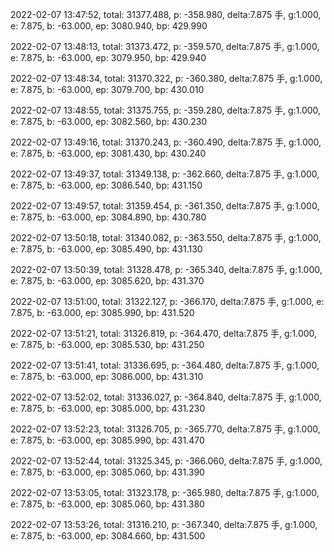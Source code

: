 2022-02-07 13:47:52, total: 31377.488, p: -358.980, delta:7.875 手, g:1.000, e: 7.875, b: -63.000, ep: 3080.940, bp: 429.990

2022-02-07 13:48:13, total: 31373.472, p: -359.570, delta:7.875 手, g:1.000, e: 7.875, b: -63.000, ep: 3079.950, bp: 429.940

2022-02-07 13:48:34, total: 31370.322, p: -360.380, delta:7.875 手, g:1.000, e: 7.875, b: -63.000, ep: 3079.700, bp: 430.010

2022-02-07 13:48:55, total: 31375.755, p: -359.280, delta:7.875 手, g:1.000, e: 7.875, b: -63.000, ep: 3082.560, bp: 430.230

2022-02-07 13:49:16, total: 31370.243, p: -360.490, delta:7.875 手, g:1.000, e: 7.875, b: -63.000, ep: 3081.430, bp: 430.240

2022-02-07 13:49:37, total: 31349.138, p: -362.660, delta:7.875 手, g:1.000, e: 7.875, b: -63.000, ep: 3086.540, bp: 431.150

2022-02-07 13:49:57, total: 31359.454, p: -361.350, delta:7.875 手, g:1.000, e: 7.875, b: -63.000, ep: 3084.890, bp: 430.780

2022-02-07 13:50:18, total: 31340.082, p: -363.550, delta:7.875 手, g:1.000, e: 7.875, b: -63.000, ep: 3085.490, bp: 431.130

2022-02-07 13:50:39, total: 31328.478, p: -365.340, delta:7.875 手, g:1.000, e: 7.875, b: -63.000, ep: 3085.620, bp: 431.370

2022-02-07 13:51:00, total: 31322.127, p: -366.170, delta:7.875 手, g:1.000, e: 7.875, b: -63.000, ep: 3085.990, bp: 431.520

2022-02-07 13:51:21, total: 31326.819, p: -364.470, delta:7.875 手, g:1.000, e: 7.875, b: -63.000, ep: 3085.530, bp: 431.250

2022-02-07 13:51:41, total: 31336.695, p: -364.480, delta:7.875 手, g:1.000, e: 7.875, b: -63.000, ep: 3086.000, bp: 431.310

2022-02-07 13:52:02, total: 31336.027, p: -364.840, delta:7.875 手, g:1.000, e: 7.875, b: -63.000, ep: 3085.000, bp: 431.230

2022-02-07 13:52:23, total: 31326.705, p: -365.770, delta:7.875 手, g:1.000, e: 7.875, b: -63.000, ep: 3085.990, bp: 431.470

2022-02-07 13:52:44, total: 31325.345, p: -366.060, delta:7.875 手, g:1.000, e: 7.875, b: -63.000, ep: 3085.060, bp: 431.390

2022-02-07 13:53:05, total: 31323.178, p: -365.980, delta:7.875 手, g:1.000, e: 7.875, b: -63.000, ep: 3085.060, bp: 431.380

2022-02-07 13:53:26, total: 31316.210, p: -367.340, delta:7.875 手, g:1.000, e: 7.875, b: -63.000, ep: 3084.660, bp: 431.500